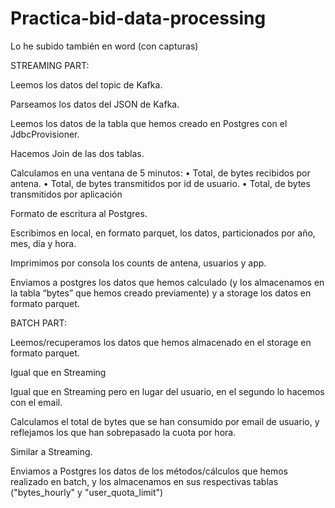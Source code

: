 # Practica-bid-data-processing

Lo he subido también en word (con capturas) 

STREAMING PART: 
 
Leemos los datos del topic de Kafka.
 
Parseamos los datos del JSON de Kafka.
 
Leemos los datos de la tabla que hemos creado en Postgres con el JdbcProvisioner.
 
Hacemos Join de las dos tablas.
 
 
Calculamos en una ventana de 5 minutos: 
•	Total, de bytes recibidos por antena.
•	Total, de bytes transmitidos por id de usuario.
•	Total, de bytes transmitidos por aplicación
 
Formato de escritura al Postgres.


 
Escribimos en local, en formato parquet, los datos, particionados por año, mes, día y hora. 
 
Imprimimos por consola los counts de antena, usuarios y app.
 
Enviamos a postgres los datos que hemos calculado (y los almacenamos en la tabla “bytes” que hemos creado previamente) y a storage los datos en formato parquet. 

BATCH PART: 
 
Leemos/recuperamos los datos que hemos almacenado en el storage en formato parquet. 
 
Igual que en Streaming
 
 
Igual que en Streaming pero en lugar del usuario, en el segundo lo hacemos con el email.
 
Calculamos el total de bytes que se han consumido por email de usuario, y reflejamos los que han sobrepasado la cuota por hora.
 
Similar a Streaming.
 
Enviamos a Postgres los datos de los métodos/cálculos que hemos realizado en batch, y los almacenamos en sus respectivas tablas ("bytes_hourly" y "user_quota_limit")





